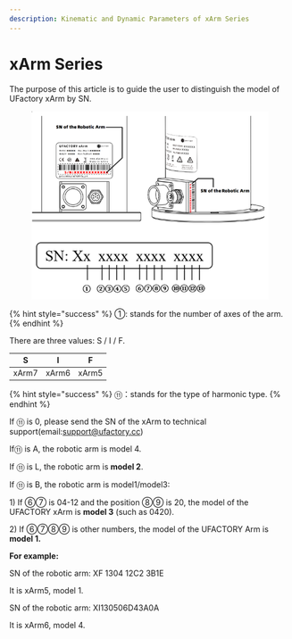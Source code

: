 ```yaml
---
description: Kinematic and Dynamic Parameters of xArm Series
---
```


# xArm Series

The purpose of this article is to guide the user to distinguish the model of UFactory xArm by SN.

<div align="left">

<figure><img src="../../../.gitbook/assets/SerialNumber (1).png" alt="" width="496"><figcaption></figcaption></figure>

</div>

{% hint style="success" %}
①: stands for the number of axes of the arm.
{% endhint %}

There are three values: S / I / F.

| S     | I     | F     |
| ----- | ----- | ----- |
| xArm7 | xArm6 | xArm5 |



{% hint style="success" %}
⑪：stands for the type of harmonic type.
{% endhint %}

If ⑪ is 0, please send the SN of the xArm to technical support(email:support@ufactory.cc)

If⑪ is A,  the robotic arm is model 4.

If ⑪ is L,  the robotic arm is **model 2**.

If ⑪ is B,  the robotic arm is model1/model3:

&#x20;  1\) If ⑥⑦ is 04-12 and the position ⑧⑨ is 20, the model of the UFACTORY xArm is **model 3** (such as 0420).

&#x20;  2\) If  ⑥⑦⑧⑨ is other numbers, the model of the UFACTORY Arm is **model 1.**



**For example:**

SN of the robotic arm:  XF 1304 12C2 3B1E

It is xArm5,  model 1.



SN of the robotic arm: XI130506D43A0A

It is xArm6, model 4.

&#x20;    &#x20;
